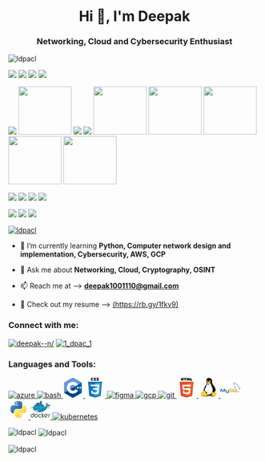 <h1 align="center">Hi 👋, I'm Deepak</h1>
<h3 align="center">Networking, Cloud and Cybersecurity Enthusiast</h3>

<p align="left"> <img src="https://komarev.com/ghpvc/?username=ldpacl&label=Profile%20views&color=0e75b6&style=flat" alt="ldpacl" /> </p>
<p>
<a href="https://www.credly.com/badges/d66353ae-b65a-46de-a437-2788d9d70880/public_url" target="_blank"><img src="https://images.credly.com/size/680x680/images/5bdd6a39-3e03-4444-9510-ecff80c9ce79/image.png" width = "106"/></a>
<a href="" target="_blank"><img src="https://images.credly.com/size/680x680/images/af8c6b4e-fc31-47c4-8dcb-eb7a2065dc5b/I2CS__1_.png" width = "106"/></a>
<a href="https://www.credly.com/badges/fee71dd2-d914-4734-85c6-303d22790c39/public_url" target="_blank"><img src="https://images.credly.com/size/680x680/images/88316fe8-5651-4e61-a6be-5be1558f049e/image.png" width="106"/></a>
<a href="https://www.credly.com/badges/372e18b8-cbaa-4314-a36a-dc9b6455f968/public_url" target="_blank"><img src="https://images.credly.com/size/680x680/images/49c099bd-8542-4f48-8c03-f21799dcaf51/image.png" width = "106"/></a>
</p>
<p>
<a href="https://www.cloudskillsboost.google/public_profiles/79797605-9f12-4fd4-a7f5-471abd466c6b/badges/4037760" target="_blank"><img src="https://cdn.qwiklabs.com/B46GHiwudp4c4LM9MCPnCH6X2hUkJRcWxQW4UUpIniE%3D" width="106"/></a>
<a href="https://www.cloudskillsboost.google/public_profiles/79797605-9f12-4fd4-a7f5-471abd466c6b/badges/4034968" target="_blank"><img src="https://cdn.qwiklabs.com/uehm6AXjibx%2Fiv0KiH9QnBXSoFmeRyLMAQt35WsCttE%3D" height="96" width = "106"/></a>
<a href="https://www.cloudskillsboost.google/public_profiles/79797605-9f12-4fd4-a7f5-471abd466c6b/badges/2908514" target="_blank"><img src="https://cdn.qwiklabs.com/hvgra7NHWmarShyqcoVk8jxIW0rY6n1Q8qcsLQPgNb8%3D" width = "106"/></a>
<a href="https://www.cloudskillsboost.google/public_profiles/79797605-9f12-4fd4-a7f5-471abd466c6b/badges/4034610" target="_blank"><img src="https://cdn.qwiklabs.com/gxhIJxr6qsTOqs8BPaiqxuMKbdpHr%2FJh9q16J%2BsUBNo%3D" width = "106"/></a>
<a href="https://www.cloudskillsboost.google/public_profiles/79797605-9f12-4fd4-a7f5-471abd466c6b/badges/2890724" target="_blank"><img src="https://cdn.qwiklabs.com/csh5rR0mWKla8QZqi5RPrlKxYvNn9gQf8d1PUxGHezo%3D" width = "106" height="96"/></a>
<a href="https://www.cloudskillsboost.google/public_profiles/79797605-9f12-4fd4-a7f5-471abd466c6b/badges/2883035" target="_blank"><img src="https://cdn.qwiklabs.com/SOUHCWvev6HmfC5QztXJd%2BCkSK8%2B3WGWg%2BF%2Fww%2FfqXA%3D" width = "106" height="96"/></a>
<a href="https://www.cloudskillsboost.google/public_profiles/79797605-9f12-4fd4-a7f5-471abd466c6b/badges/2882958" target="_blank"><img src="https://cdn.qwiklabs.com/Eg%2FSbOy66StYJSJgDWYLrHAMVb%2F28ZfyndLzHYtQPeA%3D" width = "106" height="96"/></a>
<a href="https://www.cloudskillsboost.google/public_profiles/79797605-9f12-4fd4-a7f5-471abd466c6b/badges/2711538" target="_blank"><img src="https://cdn.qwiklabs.com/3cUZzotUhC3sWESWmiP9mofbB%2BcZrrX5NiKJEGZBS%2B4%3D" width = "106" height="96"/></a>
<a href="https://www.cloudskillsboost.google/public_profiles/79797605-9f12-4fd4-a7f5-471abd466c6b/badges/2711169" target="_blank"><img src="https://cdn.qwiklabs.com/TbOoOcpQdNxRawSvSE3K5cbakxBmki8F%2FgjwN6yKY98%3D" width = "106" height="96"/></a>
</p>

<p>
<a href="https://learn.microsoft.com/en-us/users/deepakn-5556/achievements/learn.wwl.describe-azure-management-governance.trophy" target="_blank"><img src="https://learn.microsoft.com/en-us/training/achievements/describe-azure-management-governance.svg" width = "106"/></a>
<a href="https://learn.microsoft.com/en-us/users/deepakn-5556/achievements/learn.wwl.azure-fundamentals-describe-azure-architecture-services.trophy" target="_blank"><img src="https://learn.microsoft.com/en-us/training/achievements/azure-fundamentals-describe-azure-architecture-services.svg" width = "106"/></a>
<a href="https://learn.microsoft.com/en-us/users/deepakn-5556/achievements/learn.wwl.microsoft-azure-fundamentals-describe-cloud-concepts.trophy" target="_blank"><img src="https://learn.microsoft.com/en-us/training/achievements/microsoft-azure-fundamentals-describe-cloud-concepts.svg" width="106"/></a>
<a href="https://learn.microsoft.com/en-us/users/deepakn-5556/achievements/learn.wwl.get-started-with-artificial-intelligence-on-azure.trophy" target="_blank"><img src="https://learn.microsoft.com/en-us/training/achievements/get-started-with-artificial-intelligence-on-azure.svg" width = "106"/></a>
</p>

<p>
<a href="https://tryhackme.com/devineh/badges/terminaled" target="_blank"><img src="https://tryhackme.com/img/badges/linux.svg" width = "106"/></a>
<a href="https://tryhackme.com/devineh/badges/web-fund" target="_blank"><img src="https://tryhackme.com/img/badges/webbed.svg" width="106"/></a>
<a href="https://tryhackme.com/devineh/badges/network-fundamentals" target="_blank"><img src="https://tryhackme.com/img/badges/networkfundamentals.svg" width = "106"/></a>
</p>

<p align="left"> <a href="https://github.com/ryo-ma/github-profile-trophy"><img src="https://github-profile-trophy.vercel.app/?username=ldpacl" alt="ldpacl" /></a> </p>

- 🌱 I’m currently learning **Python, Computer network design and implementation, Cybersecurity, AWS, GCP**

- 💬 Ask me about **Networking, Cloud, Cryptography, OSINT**

- 📫 Reach me at --> **deepak1001110@gmail.com**

- 📄 Check out my resume --> [(https://rb.gy/1fkv9)](https://rb.gy/1fkv9)

<h3 align="left">Connect with me:</h3>
<p align="left">
<a href="https://www.linkedin.com/in/deepak--n/" target="blank"><img align="center" src="https://raw.githubusercontent.com/rahuldkjain/github-profile-readme-generator/master/src/images/icons/Social/linked-in-alt.svg" alt="deepak--n/" height="30" width="40" /></a>
<a href="https://www.hackerrank.com/1_dpac_1" target="blank"><img align="center" src="https://raw.githubusercontent.com/rahuldkjain/github-profile-readme-generator/master/src/images/icons/Social/hackerrank.svg" alt="1_dpac_1" height="30" width="40" /></a>
</p>

<h3 align="left">Languages and Tools:</h3>
<p align="left"> <a href="https://azure.microsoft.com/en-in/" target="_blank" rel="noreferrer"> <img src="https://www.vectorlogo.zone/logos/microsoft_azure/microsoft_azure-icon.svg" alt="azure" width="40" height="40"/> </a> <a href="https://www.gnu.org/software/bash/" target="_blank" rel="noreferrer"> <img src="https://www.vectorlogo.zone/logos/gnu_bash/gnu_bash-icon.svg" alt="bash" width="40" height="40"/> </a> <a href="https://www.w3schools.com/cpp/" target="_blank" rel="noreferrer"> <img src="https://raw.githubusercontent.com/devicons/devicon/master/icons/cplusplus/cplusplus-original.svg" alt="cplusplus" width="40" height="40"/> </a> <a href="https://www.w3schools.com/css/" target="_blank" rel="noreferrer"> <img src="https://raw.githubusercontent.com/devicons/devicon/master/icons/css3/css3-original-wordmark.svg" alt="css3" width="40" height="40"/> </a> <a href="https://www.figma.com/" target="_blank" rel="noreferrer"> <img src="https://www.vectorlogo.zone/logos/figma/figma-icon.svg" alt="figma" width="40" height="40"/> </a> <a href="https://cloud.google.com" target="_blank" rel="noreferrer"> <img src="https://www.vectorlogo.zone/logos/google_cloud/google_cloud-icon.svg" alt="gcp" width="40" height="40"/> </a> <a href="https://git-scm.com/" target="_blank" rel="noreferrer"> <img src="https://www.vectorlogo.zone/logos/git-scm/git-scm-icon.svg" alt="git" width="40" height="40"/> </a> <a href="https://www.w3.org/html/" target="_blank" rel="noreferrer"> <img src="https://raw.githubusercontent.com/devicons/devicon/master/icons/html5/html5-original-wordmark.svg" alt="html5" width="40" height="40"/> </a> <a href="https://www.linux.org/" target="_blank" rel="noreferrer"> <img src="https://raw.githubusercontent.com/devicons/devicon/master/icons/linux/linux-original.svg" alt="linux" width="40" height="40"/> </a> <a href="https://www.mysql.com/" target="_blank" rel="noreferrer"> <img src="https://raw.githubusercontent.com/devicons/devicon/master/icons/mysql/mysql-original-wordmark.svg" alt="mysql" width="40" height="40"/> </a> <a href="https://www.python.org" target="_blank" rel="noreferrer"> <img src="https://raw.githubusercontent.com/devicons/devicon/master/icons/python/python-original.svg" alt="python" width="40" height="40"/> </a> <a href="https://www.docker.com/" target="_blank" rel="noreferrer"> <img src="https://raw.githubusercontent.com/devicons/devicon/master/icons/docker/docker-original-wordmark.svg" alt="docker" width="40" height="40"/> </a> <a href="https://kubernetes.io" target="_blank" rel="noreferrer"> <img src="https://www.vectorlogo.zone/logos/kubernetes/kubernetes-icon.svg" alt="kubernetes" width="40" height="40"/> </a> </p>

<p><img align="left" src="https://github-readme-stats.vercel.app/api/top-langs?username=ldpacl&show_icons=true&locale=en&layout=compact" alt="ldpacl" /></p>

<p>&nbsp;<img align="center" src="https://github-readme-stats.vercel.app/api?username=ldpacl&show_icons=true&locale=en" alt="ldpacl" /></p>

<p><img align="center" src="https://github-readme-streak-stats.herokuapp.com/?user=ldpacl&" alt="ldpacl" /></p>
